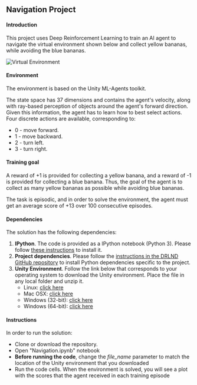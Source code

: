 ## Navigation Project

#### Introduction

This project uses Deep Reinforcement Learning to train an AI agent to navigate the virtual environment shown below and collect yellow bananas, while avoiding the blue bananas.

![Virtual Environment](https://github.com/christos-pan/deep-reinforcement-learning/blob/master/Navigation/navigation-virtual-world.gif)

#### Environment

The environment is based on the Unity ML-Agents toolkit.

The state space has 37 dimensions and contains the agent's velocity, along with ray-based perception of objects around the agent's forward direction. Given this information, the agent has to learn how to best select actions. Four discrete actions are available, corresponding to:
* 0 - move forward.
* 1 - move backward.
* 2 - turn left.
* 3 - turn right.

#### Training goal

A reward of +1 is provided for collecting a yellow banana, and a reward of -1 is provided for collecting a blue banana. Thus, the goal of the agent is to collect as many yellow bananas as possible while avoiding blue bananas.

The task is episodic, and in order to solve the environment, the agent must get an average score of +13 over 100 consecutive episodes.

#### Dependencies

The solution has the following dependencies:
1. **IPython**. The code is provided as a IPython notebook (Python 3). Please follow [these instructions](https://ipython.org/install.html) to install it. 
2. **Project dependencies**. Please follow the [instructions in the DRLND GitHub repository](https://github.com/udacity/deep-reinforcement-learning#dependencies) to install Python dependencies specific to the project.
3. **Unity Environment**. Follow the link below that corresponds to your operating system to download the Unity environment. Place the file in any local folder and unzip it.
    * Linux: [click here](https://s3-us-west-1.amazonaws.com/udacity-drlnd/P1/Banana/Banana_Linux.zip) 
    * Mac OSX: [click here](https://s3-us-west-1.amazonaws.com/udacity-drlnd/P1/Banana/Banana.app.zip) 
    * Windows (32-bit): [click here](https://s3-us-west-1.amazonaws.com/udacity-drlnd/P1/Banana/Banana_Windows_x86.zip) 
    * Windows (64-bit): [click here](https://s3-us-west-1.amazonaws.com/udacity-drlnd/P1/Banana/Banana_Windows_x86_64.zip)

#### Instructions

In order to run the solution:
* Clone or download the repository.
* Open "Navigation.ipynb" notebook
* **Before running the code**, change the *file_name* parameter to match the location of the Unity environment that you downloaded
* Run the code cells. When the environment is solved, you will see a plot with the scores that the agent received in each training episode 
